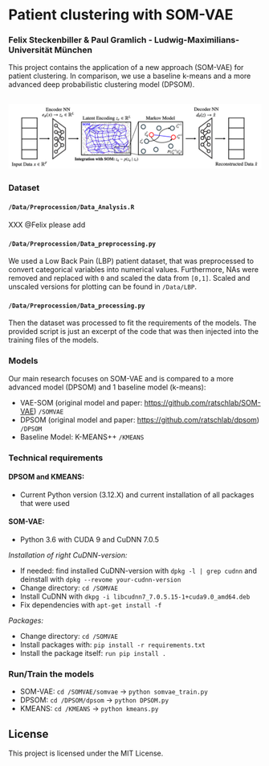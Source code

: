 
# Patient clustering with SOM-VAE
### Felix Steckenbiller & Paul Gramlich - Ludwig-Maximilians-Universität München

This project contains the application of a new approach (SOM-VAE) for patient clustering. In comparison, we use a baseline k-means and a more advanced deep probabilistic clustering model (DPSOM).

![SOM VAE](SOM-VAE/figures/SOM_VAE2.png)
---

### Dataset 

#### `/Data/Preprocession/Data_Analysis.R`
XXX @Felix please add

#### `/Data/Preprocession/Data_preprocessing.py`
We used a Low Back Pain (LBP) patient dataset, that was preprocessed to convert categorical variables into numerical values. 
Furthermore, NAs were removed and replaced with `0` and scaled the data from `[0,1]`.
Scaled and unscaled versions for plotting can be found in `/Data/LBP`.

#### `/Data/Preprocession/Data_processing.py`
Then the dataset was processed to fit the requirements of the models. 
The provided script is just an excerpt of the code that was then injected into the training files of the models.

### Models
Our main research focuses on SOM-VAE and is compared to a more advanced model (DPSOM) and 1 baseline model (k-means): 
* VAE-SOM (original model and paper: https://github.com/ratschlab/SOM-VAE) `/SOMVAE`
* DPSOM (original model and paper: https://github.com/ratschlab/dpsom) `/DPSOM`
* Baseline Model: K-MEANS++ `/KMEANS`

### Technical requirements
#### **DPSOM and KMEANS**: 
* Current Python version (3.12.X) and current installation of all packages that were used

#### **SOM-VAE**: 
* Python 3.6 with CUDA 9 and CuDNN 7.0.5 

*Installation of right CuDNN-version:*
* If needed: find installed CuDNN-version with `dpkg -l | grep cudnn` and deinstall with `dpkg --revome your-cudnn-version`
* Change directory: `cd /SOMVAE`
* Install CuDNN with `dkpg -i libcudnn7_7.0.5.15-1+cuda9.0_amd64.deb`
* Fix dependencies with `apt-get install -f`
  
*Packages:*
* Change directory: `cd /SOMVAE`
* Install packages with: `pip install -r requirements.txt`
* Install the package itself: `run pip install .`

### Run/Train the models
* SOM-VAE: `cd /SOMVAE/somvae` -> `python somvae_train.py`
* DPSOM: `cd /DPSOM/dpsom` -> `python DPSOM.py`
* KMEANS: `cd /KMEANS` -> `python kmeans.py`

## License
This project is licensed under the MIT License.
